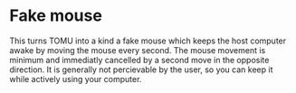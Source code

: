 # Fake mouse

This turns TOMU into a kind a fake mouse which keeps the host computer awake by moving the mouse every second.
The mouse movement is minimum and immediatly cancelled by a second move in the opposite direction. 
It is generally not percievable by the user, so you can keep it while actively using your computer.
